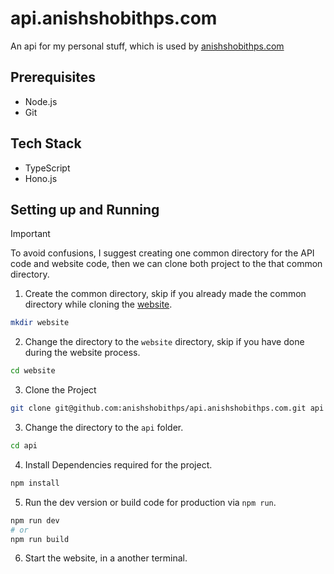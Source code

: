 # api.anishshobithps.com
An api for my personal stuff, which is used by [anishshobithps.com](https://anishshobithps.com)

## Prerequisites
- Node.js
- Git

## Tech Stack
* TypeScript
* Hono.js

## Setting up and Running
> [!IMPORTANT]
> To avoid confusions, I suggest creating one common directory for the API code and website code, then we can clone both project to the that common directory.

1. Create the common directory, skip if you already made the common directory while cloning the [website](https://github.com/anishshobithps/anishshobithps.com).
```sh
mkdir website
```

2. Change the directory to the `website` directory, skip if you have done during the website process.
```sh
cd website
```

3. Clone the Project
```sh
git clone git@github.com:anishshobithps/api.anishshobithps.com.git api
```

3. Change the directory to the `api` folder.
```sh
cd api
```

4. Install Dependencies required for the project.
```sh
npm install
```

5. Run the dev version or build code for production via `npm run`.
```sh
npm run dev
# or
npm run build
```
6. Start the website, in a another terminal.
